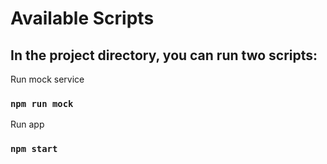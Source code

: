 # Available Scripts

## In the project directory, you can run two scripts:

Run mock service

### `npm run mock`

Run app

### `npm start`
